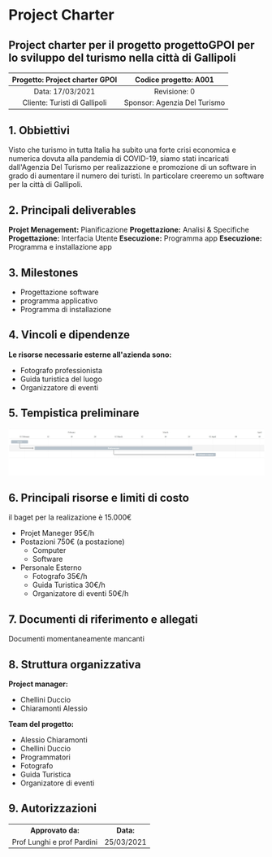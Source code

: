 # Project Charter
## Project charter per il progetto progettoGPOI per lo sviluppo del turismo nella città di Gallipoli

| Progetto: Project charter GPOI | Codice progetto: A001 |
| :----: | :----: |
| Data: 17/03/2021  | Revisione: 0 |
| Cliente: Turisti di Gallipoli | Sponsor: Agenzia Del Turismo  |

## 1. Obbiettivi
Visto che turismo in tutta Italia ha subito una forte crisi economica e numerica dovuta alla pandemia di COVID-19, siamo stati incaricati dall'Agenzia Del Turismo per realizazzione e promozione di un software in grado di aumentare il numero dei turisti. In particolare creeremo un software per la città di Gallipoli.

## 2. Principali deliverables
**Projet Menagement:** Pianificazione 
**Progettazione:** Analisi & Specifiche 
**Progettazione:** Interfacia Utente 
**Esecuzione:** Programma app 
**Esecuzione:** Programma e installazione app 

## 3. Milestones
* Progettazione software
* programma applicativo
* Programma di installazione

## 4. Vincoli e dipendenze
**Le risorse necessarie esterne all'azienda sono:**
* Fotografo professionista
* Guida turistica del luogo
* Organizzatore di eventi

## 5. Tempistica preliminare
![ ](ProjectCharter.jpg)

## 6. Principali risorse e limiti di costo
   il baget per la realizazione è 15.000€
   * Projet Maneger 95€/h
   * Postazioni 750€ (a postazione)
      * Computer 
      * Software 
   * Personale Esterno
       * Fotografo 35€/h
       * Guida Turistica 30€/h
       * Organizatore di eventi 50€/h
   

## 7. Documenti di riferimento e allegati
Documenti momentaneamente mancanti

## 8. Struttura organizzativa
**Project manager:** 
* Chellini Duccio
* Chiaramonti Alessio 

**Team del progetto:**
   * Alessio Chiaramonti
   * Chellini Duccio
   * Programmatori
   * Fotografo
   * Guida Turistica
   * Organizatore di eventi
## 9. Autorizzazioni
<table>
  <tbody>
    <tr>
      <th>Approvato da:</th>
      <th> Data: </th>  
    </tr>
         <tr>
          <td>Prof Lunghi e prof Pardini</td>
          <td>25/03/2021</td>
    </tr>
    
    
   </table>



 

